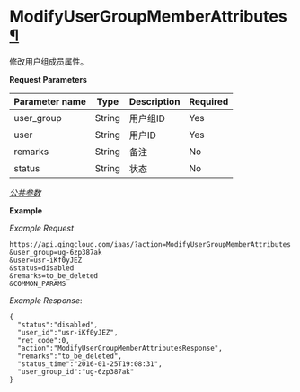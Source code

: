 ---
---

# ModifyUserGroupMemberAttributes[¶](#modifyusergroupmemberattributes "永久链接至标题")

修改用户组成员属性。

**Request Parameters**

| Parameter name | Type | Description | Required |
| --- | --- | --- | --- |
| user_group | String | 用户组ID | Yes |
| user | String | 用户ID | Yes |
| remarks | String | 备注 | No |
| status | String | 状态 | No |

[_公共参数_](../../common/parameters.html#api-common-parameters)

**Example**

_Example Request_

```
https://api.qingcloud.com/iaas/?action=ModifyUserGroupMemberAttributes
&user_group=ug-6zp387ak
&user=usr-iKf0yJEZ
&status=disabled
&remarks=to_be_deleted
&COMMON_PARAMS
```

_Example Response_:

```
{
  "status":"disabled",
  "user_id":"usr-iKf0yJEZ",
  "ret_code":0,
  "action":"ModifyUserGroupMemberAttributesResponse",
  "remarks":"to_be_deleted",
  "status_time":"2016-01-25T19:08:31",
  "user_group_id":"ug-6zp387ak"
}
```
